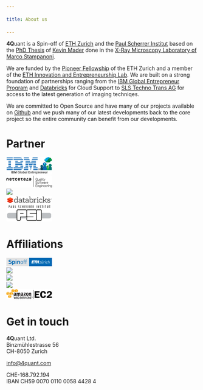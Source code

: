 ```yaml
---

title: About us

---
```


<span class="alternative"><strong>4Q</strong>uant</span> is a Spin-off of [ETH Zurich](https://www.ethz.ch/de.html) and the [Paul Scherrer Institut](https://www.psi.ch/) based on the [PhD Thesis]() of [Kevin Mader](https://ch.linkedin.com/in/kevinmader) done in the [X-Ray Microscopy Laboratory of Marco Stampanoni](https://www.psi.ch/lsb-tomography/x-ray-tomography-group).

We are funded by the [Pioneer Fellowship](https://www.ethz.ch/en/research/research-promotion/eth-internal-programmes/pioneer-fellowships.html) of the ETH Zurich and a member of the [ETH Innovation and Entrepreneurship Lab](https://www.ethz.ch/en/industry-and-society/innovation-and-setting-up-companies/ielab.html). We are built on a strong foundation of partnerships ranging from the [IBM Global Entrepreneur Program](https://www-01.ibm.com/software/info/ecod/cloudoffer/startup.html) and [Databricks](https://databricks.com/) for Cloud Support to [SLS Techno Trans AG](https://www.psi.ch/sls-techno-trans-ag/) for access to the latest generation of imaging techniqes.

We are committed to Open Source and have many of our projects available on [Github](https://github.com/4Quant) and we push many of our latest developments back to the core project so the entire community can benefit from our developments.

# Partner

<div class="table" style="width:100%">
    <div class="row">
        <div class="cell" style="vertical-align:middle">
          <img src="images/logo-igpp.png" style="width:120px"/>
        </div>
        <div class="cell" style="vertical-align:middle">
          <img src="images/logo-nca.png" style="width:120px"/>
        </div>
        <div class="cell" style="vertical-align:middle">
          <img src="http://www.panter.ch/img/ci/logo_invert.png" style="width:120px"/>
        </div>
    </div>
    <div class="row">
        <div class="cell" style="vertical-align:middle">
          <img src="images/logo-databricks.png" style="width:120px"/>
        </div>
        <div class="cell" style="vertical-align:middle">
          <img src="images/logo-psi.png" style="width:120px"/>
        </div>
    </div>
</div>

# Affiliations

<div class="table" style="width:100%">
    <div class="row">
        <div class="cell" style="vertical-align:middle">
          <img src="images/logo-eth-spin-off.png" style="width:120px"/>
        </div>
        <div class="cell" style="vertical-align:middle">
          <img src="https://www-304.ibm.com/connections/blogs/ibmconnected/resource/BLOGS_UPLOADED_IMAGES/Bluemix-logo-right.png" style="width:120px"/>
        </div>
        <div class="cell" style="vertical-align:middle">
          <img src="https://upload.wikimedia.org/wikipedia/commons/e/ea/Spark-logo-192x100px.png" style="width:120px"/>
        </div>
    </div>
    <div class="row">
        <div class="cell" style="vertical-align:middle">
          <img src="http://www.screenconcept.com/uploads/news_item/asset/28/swiss_made_software_neu_inhalt.jpg" style="width:120px"/>
        </div>
        <div class="cell" style="vertical-align:middle">
          <img src="images/logo-ec2.png" style="width:120px"/>
        </div>
    </div>
</div>

# Get in touch

<span class="alternative"><strong>4Q</strong>uant</span> Ltd.<br/>
Binzmühlestrasse 56<br/>
CH-8050 Zurich<br/>

<a href='mailto&#58;&#105;&#37;&#54;&#69;&#102;&#111;&#64;4&#37;71u%&#54;1nt&#46;com'>&#105;n&#102;&#111;&#64;4&#113;uan&#116;&#46;&#99;&#111;m</a>

CHE-168.792.194<br/>
IBAN CH59 0070 0110 0058 4428 4
